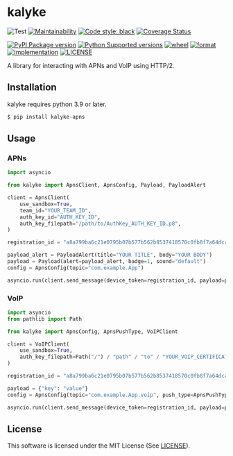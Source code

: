 # kalyke

![Test](https://github.com/nnsnodnb/kalyke/workflows/Test/badge.svg)
[![Maintainability](https://api.codeclimate.com/v1/badges/fb85bcf746e1f4025afa/maintainability)](https://codeclimate.com/github/nnsnodnb/kalyke/maintainability)
[![Code style: black](https://img.shields.io/badge/code%20style-black-000000.svg)](https://github.com/psf/black)
[![Coverage Status](https://coveralls.io/repos/github/nnsnodnb/kalyke/badge.svg?branch=main)](https://coveralls.io/github/nnsnodnb/kalyke?branch=main)

[![PyPI Package version](https://badge.fury.io/py/kalyke-apns.svg)](https://pypi.org/project/kalyke-apns)
[![Python Supported versions](https://img.shields.io/pypi/pyversions/kalyke-apns.svg)](https://pypi.org/project/kalyke-apns)
[![wheel](https://img.shields.io/pypi/wheel/kalyke-apns.svg)](https://pypi.org/project/kalyke-apns)
[![format](https://img.shields.io/pypi/format/kalyke-apns.svg)](https://pypi.org/project/kalyke-apns)
[![implementation](https://img.shields.io/pypi/implementation/kalyke-apns.svg)](https://pypi.org/project/kalyke-apns)
[![LICENSE](https://img.shields.io/pypi/l/kalyke-apns.svg)](https://pypi.org/project/kalyke-apns)

A library for interacting with APNs and VoIP using HTTP/2.

## Installation

kalyke requires python 3.9 or later.

```bash
$ pip install kalyke-apns
```

## Usage

### APNs

```python
import asyncio

from kalyke import ApnsClient, ApnsConfig, Payload, PayloadAlert

client = ApnsClient(
    use_sandbox=True,
    team_id="YOUR_TEAM_ID",
    auth_key_id="AUTH_KEY_ID",
    auth_key_filepath="/path/to/AuthKey_AUTH_KEY_ID.p8",
)

registration_id = "a8a799ba6c21e0795b07b577b562b8537418570c0fb8f7a64dca5a86a5a3b500"

payload_alert = PayloadAlert(title="YOUR TITLE", body="YOUR BODY")
payload = Payload(alert=payload_alert, badge=1, sound="default")
config = ApnsConfig(topic="com.example.App")

asyncio.run(client.send_message(device_token=registration_id, payload=payload, apns_config=config))
```

### VoIP

```python
import asyncio
from pathlib import Path

from kalyke import ApnsConfig, ApnsPushType, VoIPClient

client = VoIPClient(
    use_sandbox=True,
    auth_key_filepath=Path("/") / "path" / "to" / "YOUR_VOIP_CERTIFICATE.pem",
)

registration_id = "a8a799ba6c21e0795b07b577b562b8537418570c0fb8f7a64dca5a86a5a3b500"

payload = {"key": "value"}
config = ApnsConfig(topic="com.example.App.voip", push_type=ApnsPushType.VOIP)

asyncio.run(client.send_message(device_token=registration_id, payload=payload, apns_config=config))
```

## License

This software is licensed under the MIT License (See [LICENSE](LICENSE)).
